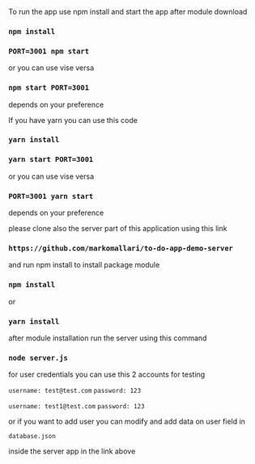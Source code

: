 To run the app use npm install and start the app after module download

### `npm install`

### `PORT=3001 npm start`

or you can use vise versa

### `npm start PORT=3001`

depends on your preference

If you have yarn you can use this code

### `yarn install`

### `yarn start PORT=3001`

or you can use vise versa

### `PORT=3001 yarn start `

depends on your preference

please clone also the server part of this application using this link

### `https://github.com/markomallari/to-do-app-demo-server`

and run npm install to install package module

### `npm install`

or

### `yarn install`

after module installation run the server using this command

### `node server.js`

for user credentials you can use this 2 accounts for testing

`username: test@test.com`
`password: 123`

`username: test1@test.com`
`password: 123`

or if you want to add user you can modify and add data on user field in

`database.json`

inside the server app in the link above
